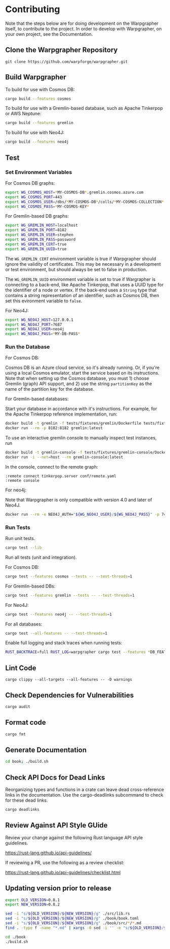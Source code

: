
# Contributing

Note that the steps below are for doing development on the Warpgrapher itself,
to contribute to the project. In order to develop with Warpgrapher, on your own
project, see the Documentation.

## Clone the Warpgrapher Repository

```
git clone https://github.com/warpforge/warpgrapher.git
```

## Build Warpgrapher

To build for use with Cosmos DB:

```bash
cargo build --features cosmos
```

To build for use with a Gremlin-based database, such as Apache Tinkerpop or AWS Neptune:

```bash
cargo build --features gremlin
```

To build for use with Neo4J:

```bash
cargo build --features neo4j
```

## Test

### Set Environment Variables

For Cosmos DB graphs:

```bash
export WG_COSMOS_HOST=*MY-COSMOS-DB*.gremlin.cosmos.azure.com
export WG_COSMOS_PORT=443
export WG_COSMOS_USER=/dbs/*MY-COSMOS-DB*/colls/*MY-COSMOS-COLLECTION*
export WG_COSMOS_PASS=*MY-COSMOS-KEY*
```

For Gremlin-based DB graphs:

```bash
export WG_GREMLIN_HOST=localhost
export WG_GREMLIN_PORT=8182
export WG_GREMLIN_USER=stephen
export WG_GREMLIN_PASS=password
export WG_GREMLIN_CERT=true
export WG_GREMLIN_UUID=true
```

The `WG_GREMLIN_CERT` environment variable is true if Warpgrapher should ignore the validity of 
certificates. This may be necessary in a development or test environment, but should always be set
to false in production.

The `WG_GREMLIN_UUID` environment variable is set to true if Wargrapher is connecting to a back-end,
like Apache Tinkerpop, that uses a UUID type for the identifier of a node or vertex. If the back-end
uses a `String` type that contains a string representation of an identifier, such as Cosmos DB, then
set this evironment variable to `false`.

For Neo4J:

```bash
export WG_NEO4J_HOST=127.0.0.1
export WG_NEO4J_PORT=7687
export WG_NEO4J_USER=neo4j
export WG_NEO4J_PASS=*MY-DB-PASS*
```

### Run the Database

For Cosmos DB:

Cosmos DB is an Azure cloud service, so it's already running. Or, if you're using a local Cosmos
emulator, start the service based on its instructions. Note that when setting up the Cosmos 
database, you must 1) choose Gremlin (graph) API support, and 2) use the string `partitionKey` as 
the name of the partition key for the database.

For Gremlin-based databases:

Start your database in accordance with it's instructions.  For example, for the Apache Tinkerpop 
reference implementation, run:

```bash
docker build -t gremlin -f tests/fixtures/gremlin/Dockerfile tests/fixtures/gremlin
docker run --rm -p 8182:8182 gremlin:latest
```

To use an interactive gremlin console to manually inspect test instances, run

```bash
docker build -t gremlin-console -f tests/fixtures/gremlin-console/Dockerfile tests/fixtures/gremlin-console
docker run -i --net=host --rm gremlin-console:latest
```

In the console, connect to the remote graph:

```
:remote connect tinkerpop.server conf/remote.yaml
:remote console
```

For neo4j:

Note that Warpgrapher is only compatible with version 4.0 and later of Neo4J.

```bash
docker run --rm -e NEO4J_AUTH="${WG_NEO4J_USER}/${WG_NEO4J_PASS}" -p 7474:7474 -p 7687:7687 neo4j:4.1
```

### Run Tests

Run unit tests.

```bash
cargo test --lib
```

Run all tests (unit and integration).

For Cosmos DB:

```bash
cargo test --features cosmos --tests -- --test-threads=1
```

For Gremlin-based DBs:

```bash
cargo test --features gremlin --tests -- --test-threads=1
```

For Neo4J:

```bash
cargo test --features neo4j -- --test-threads=1
```

For all databases:

```bash
cargo test --all-features -- --test-threads=1
```

Enable full logging and stack traces when running tests:

```bash
RUST_BACKTRACE=full RUST_LOG=warpgrapher cargo test --features *DB_FEATURE* -- --nocapture --test-threads=1
```

## Lint Code

```
cargo clippy --all-targets --all-features -- -D warnings
```

## Check Dependencies for Vulnerabilities

```bash
cargo audit
```

## Format code

```bash
cargo fmt
```

## Generate Documentation

```bash
cd book; ./build.sh
```

## Check API Docs for Dead Links

Reorganizing types and functions in a crate can leave dead cross-reference links in the 
documentation. Use the cargo-deadlinks subcommand to check for these dead links.

```bash
cargo deadlinks
```

## Review Against API Style GUide

Review your change against the following Rust language API style guidelines.

https://rust-lang.github.io/api-guidelines/

If reviewing a PR, use the following as a review checklist:

https://rust-lang.github.io/api-guidelines/checklist.html


## Updating version prior to release

```bash
export OLD_VERSION=0.8.1
export NEW_VERSION=0.8.2
```

```bash
sed -i "s/${OLD_VERSION}/${NEW_VERSION}/g" ./src/lib.rs
sed -i "s/${OLD_VERSION}/${NEW_VERSION}/g" ./book/book.toml
sed -i "s/${OLD_VERSION}/${NEW_VERSION}/g" ./book/src/*/*.md
find . -type f -name "*.md" | xargs -0 sed -i '' -e "s/${OLD_VERSION}/${NEW_VERSION}/g"
```

```bash
cd ./book
./build.sh
```
